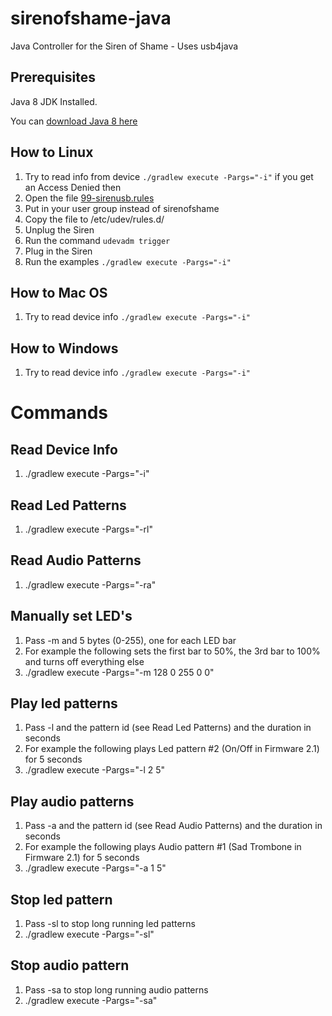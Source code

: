 # sirenofshame-java
Java Controller for the Siren of Shame - Uses usb4java

## Prerequisites
  Java 8 JDK Installed.

  You can [download Java 8 here](http://www.oracle.com/technetwork/java/javase/downloads/jdk8-downloads-2133151.html)
## How to Linux

 1. Try to read info from device `./gradlew execute -Pargs="-i"` if you get an Access Denied then
 2. Open the file [99-sirenusb.rules](src/main/resources/99-sirenusb.rules)
 3. Put in your user group instead of sirenofshame
 4. Copy the file to /etc/udev/rules.d/
 5. Unplug the Siren
 6. Run the command `udevadm trigger`
 7. Plug in the Siren
 8. Run the examples `./gradlew execute -Pargs="-i"`
 
## How to Mac OS

 1. Try to read device info `./gradlew execute -Pargs="-i"`

## How to Windows

 1. Try to read device info `./gradlew execute -Pargs="-i"`

# Commands

## Read Device Info

 1.  ./gradlew execute -Pargs="-i"

## Read Led Patterns

 1.  ./gradlew execute -Pargs="-rl"

## Read Audio Patterns

 1.  ./gradlew execute -Pargs="-ra"

## Manually set LED's

 1. Pass -m and 5 bytes (0-255), one for each LED bar
 2. For example the following sets the first bar to 50%, the 3rd bar to 100% and turns off everything else
 3. ./gradlew execute -Pargs="-m 128 0 255 0 0"

## Play led patterns

 1. Pass -l and the pattern id (see Read Led Patterns) and the duration in seconds
 2. For example the following plays Led pattern #2 (On/Off in Firmware 2.1) for 5 seconds
 3. ./gradlew execute -Pargs="-l 2 5"

## Play audio patterns

  1. Pass -a and the pattern id (see Read Audio Patterns) and the duration in seconds
  2. For example the following plays Audio pattern #1 (Sad Trombone in Firmware 2.1) for 5 seconds
  3. ./gradlew execute -Pargs="-a 1 5"

## Stop led pattern
 1. Pass -sl to stop long running led patterns
 2. ./gradlew execute -Pargs="-sl"

## Stop audio pattern
  1. Pass -sa to stop long running audio patterns
  2. ./gradlew execute -Pargs="-sa"